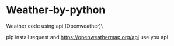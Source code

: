 # Weather-by-python
Weather code using api (Openweather)\

pip install request
and https://openweathermap.org/api  use you api
